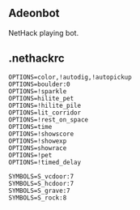 Adeonbot
--------

NetHack playing bot.

.nethackrc
----------

    OPTIONS=color,!autodig,!autopickup
    OPTIONS=boulder:0
    OPTIONS=!sparkle
    OPTIONS=hilite_pet
    OPTIONS=!hilite_pile
    OPTIONS=lit_corridor
    OPTIONS=!rest_on_space
    OPTIONS=time
    OPTIONS=!showscore
    OPTIONS=!showexp
    OPTIONS=showrace
    OPTIONS=!pet
    OPTIONS=!timed_delay

    SYMBOLS=S_vcdoor:7
    SYMBOLS=S_hcdoor:7
    SYMBOLS=S_grave:7
    SYMBOLS=S_rock:8

